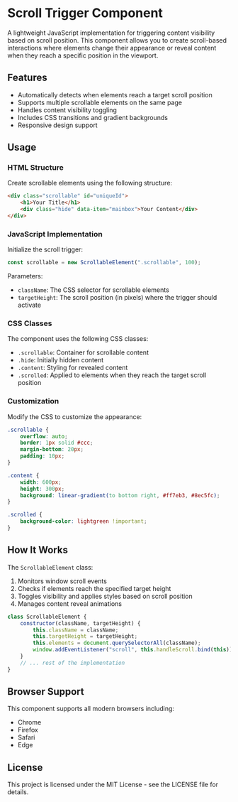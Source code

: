 # Scroll Trigger Component

A lightweight JavaScript implementation for triggering content visibility based on scroll position. This component allows you to create scroll-based interactions where elements change their appearance or reveal content when they reach a specific position in the viewport.

## Features

- Automatically detects when elements reach a target scroll position
- Supports multiple scrollable elements on the same page
- Handles content visibility toggling
- Includes CSS transitions and gradient backgrounds
- Responsive design support

## Usage

### HTML Structure

Create scrollable elements using the following structure:

```html
<div class="scrollable" id="uniqueId">
    <h1>Your Title</h1>
    <div class="hide" data-item="mainbox">Your Content</div>
</div>
```

### JavaScript Implementation

Initialize the scroll trigger:

```javascript
const scrollable = new ScrollableElement(".scrollable", 100);
```

Parameters:
- `className`: The CSS selector for scrollable elements
- `targetHeight`: The scroll position (in pixels) where the trigger should activate

### CSS Classes

The component uses the following CSS classes:

- `.scrollable`: Container for scrollable content
- `.hide`: Initially hidden content
- `.content`: Styling for revealed content
- `.scrolled`: Applied to elements when they reach the target scroll position

### Customization

Modify the CSS to customize the appearance:

```css
.scrollable {
    overflow: auto;
    border: 1px solid #ccc;
    margin-bottom: 20px;
    padding: 10px;
}

.content {
    width: 600px;
    height: 300px;
    background: linear-gradient(to bottom right, #ff7eb3, #8ec5fc);
}

.scrolled {
    background-color: lightgreen !important;
}
```

## How It Works

The `ScrollableElement` class:
1. Monitors window scroll events
2. Checks if elements reach the specified target height
3. Toggles visibility and applies styles based on scroll position
4. Manages content reveal animations

```javascript
class ScrollableElement {
    constructor(className, targetHeight) {
        this.className = className;
        this.targetHeight = targetHeight;
        this.elements = document.querySelectorAll(className);
        window.addEventListener("scroll", this.handleScroll.bind(this));
    }
    // ... rest of the implementation
}
```

## Browser Support

This component supports all modern browsers including:
- Chrome
- Firefox
- Safari
- Edge

## License
This project is licensed under the MIT License - see the LICENSE file for details.

